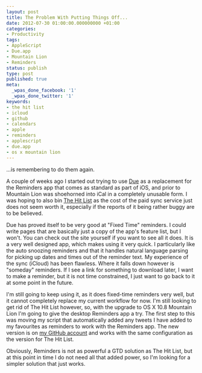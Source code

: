 ```yaml
---
layout: post
title: The Problem With Putting Things Off...
date: 2012-07-30 01:00:00.000000000 +01:00
categories:
- Productivity
tags:
- AppleScript
- Due.app
- Mountain Lion
- Reminders
status: publish
type: post
published: true
meta:
  _wpas_done_facebook: '1'
  _wpas_done_twitter: '1'
keywords:
- the hit list
- icloud
- github
- calendars
- apple
- reminders
- applescript
- due.app
- os x mountain lion
---
```

...is remembering to do them again.

A couple of weeks ago I started out trying to use [Due](http://www.dueapp.com/ "Due") as a replacement for the Reminders app that comes as standard as part of iOS, and prior to Mountain Lion was shoehorned into iCal in a completely unusable form. I was hoping to also bin [The Hit List](http://www.potionfactory.com/thehitlist/ "The Hit List") as the cost of the paid sync service just does not seem worth it, especially if the reports of it being rather buggy are to be believed. 

<!--more-->

Due has proved itself to be very good at "Fixed Time" reminders. I could write pages that are basically just a copy of the app's feature list, but I won't. You can check out the site yourself if you want to see all it does. It is a very well designed app, which makes using it very quick. I particularly like the auto snoozing reminders and that it handles natural language parsing for picking up dates and times out of the reminder text. My experience of the sync (iCloud) has been flawless. Where it falls down however is "someday" reminders. If I see a link for something to download later, I want to make a reminder, but it is not time constrained, I just want to go back to it at some point in the future. 

I'm still going to keep using it, as it does fixed-time reminders very well, but it cannot completely replace my current workflow for now. I'm still looking to get rid of The Hit List however, so, with the upgrade to OS X 10.8 Mountain Lion I'm going to give the desktop Reminders app a try. The first step to this was moving my script that automatically added any tweets I have added to my favourites as reminders to work with the Reminders app. The new version is on [my GitHub account](https://github.com/dhutchison/DWI/tree/master/TwitterFavouritesToReminders "TwitterFavouritesToReminders") and works with the same configuration as the version for The Hit List. 

Obviously, Reminders is not as powerful a GTD solution as The Hit List, but at this point in time I do not need all that added power, so I'm looking for a simpler solution that just works.
